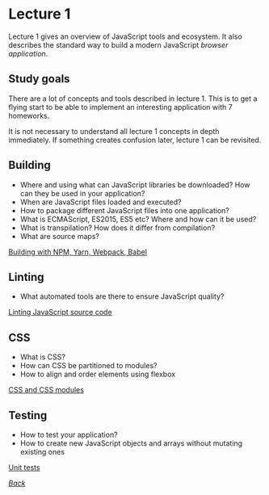 # Lecture 1

Lecture 1 gives an overview of JavaScript tools and ecosystem. It also
describes the standard way to build a modern JavaScript *browser application*.

## Study goals

There are a lot of concepts and tools described in lecture 1. This is to get a
flying start to be able to implement an interesting application with 7
homeworks.

It is not necessary to understand all lecture 1 concepts in depth immediately.
If something creates confusion later, lecture 1 can be revisited.

## Building
* Where and using what can JavaScript libraries be downloaded? How can they be used in your application?
* When are JavaScript files loaded and executed?
* How to package different JavaScript files into one application?
* What is ECMAScript, ES2015, ES5 etc? Where and how can it be used?
* What is transpilation? How does it differ from compilation?
* What are source maps?

[Building with NPM, Yarn, Webpack, Babel](./building.md)

## Linting
* What automated tools are there to ensure JavaScript quality?

[Linting JavaScript source code](./linting.md)

## CSS
* What is CSS?
* How can CSS be partitioned to modules?
* How to align and order elements using flexbox

[CSS and CSS modules](./css_modules.md)

## Testing
* How to test your application?
* How to create new JavaScript objects and arrays without mutating existing ones

[Unit tests](./unit_tests.md)

[_Back_](../README.md)
